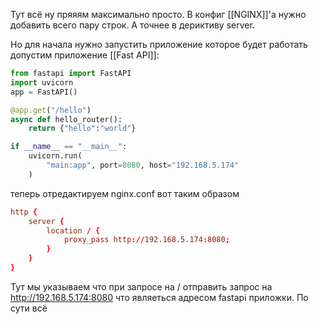 Тут всё ну пряяям максимально просто. В  конфиг [[NGINX]]'а нужно добавить всего пару строк. А точнее в дериктиву server.

Но для начала нужно запустить приложение которое будет работать допустим приложение [[Fast API]]:

```python
from fastapi import FastAPI
import uvicorn
app = FastAPI()

@app.get("/hello")
async def hello_router():
    return {"hello":"world"}

if __name__ == "__main__":
    uvicorn.run(
        "main:app", port=8080, host="192.168.5.174"
    )
```
теперь отредактируем nginx.conf вот таким образом
```conf
http {
    server {
        location / {
            proxy_pass http://192.168.5.174:8080;
        }       
    }
}
```
Тут мы указываем что при запросе на / отправить запрос на http://192.168.5.174:8080 что являеться адресом fastapi приложки. По сути всё